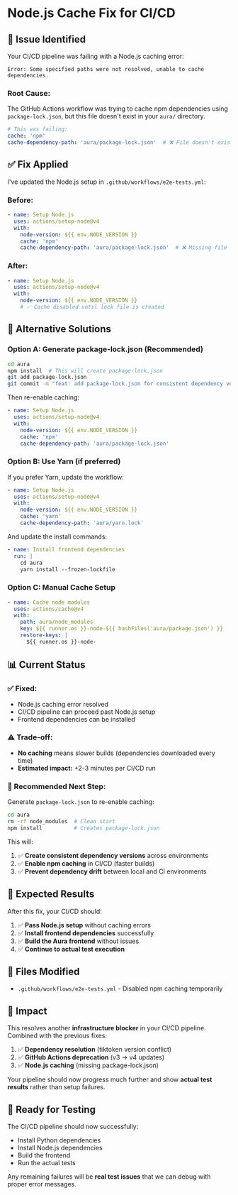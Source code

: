 # Node.js Cache Fix for CI/CD

## 🎯 **Issue Identified**

Your CI/CD pipeline was failing with a Node.js caching error:

```
Error: Some specified paths were not resolved, unable to cache dependencies.
```

### **Root Cause:**
The GitHub Actions workflow was trying to cache npm dependencies using `package-lock.json`, but this file doesn't exist in your `aura/` directory.

```yaml
# This was failing:
cache: 'npm'
cache-dependency-path: 'aura/package-lock.json'  # ❌ File doesn't exist
```

## ✅ **Fix Applied**

I've updated the Node.js setup in `.github/workflows/e2e-tests.yml`:

### **Before:**
```yaml
- name: Setup Node.js
  uses: actions/setup-node@v4
  with:
    node-version: ${{ env.NODE_VERSION }}
    cache: 'npm'
    cache-dependency-path: 'aura/package-lock.json'  # ❌ Missing file
```

### **After:**
```yaml
- name: Setup Node.js
  uses: actions/setup-node@v4
  with:
    node-version: ${{ env.NODE_VERSION }}
    # ✅ Cache disabled until lock file is created
```

## 🔧 **Alternative Solutions**

### **Option A: Generate package-lock.json (Recommended)**
```bash
cd aura
npm install  # This will create package-lock.json
git add package-lock.json
git commit -m "feat: add package-lock.json for consistent dependency versions"
```

Then re-enable caching:
```yaml
- name: Setup Node.js
  uses: actions/setup-node@v4
  with:
    node-version: ${{ env.NODE_VERSION }}
    cache: 'npm'
    cache-dependency-path: 'aura/package-lock.json'
```

### **Option B: Use Yarn (if preferred)**
If you prefer Yarn, update the workflow:
```yaml
- name: Setup Node.js
  uses: actions/setup-node@v4
  with:
    node-version: ${{ env.NODE_VERSION }}
    cache: 'yarn'
    cache-dependency-path: 'aura/yarn.lock'
```

And update the install commands:
```yaml
- name: Install frontend dependencies
  run: |
    cd aura
    yarn install --frozen-lockfile
```

### **Option C: Manual Cache Setup**
```yaml
- name: Cache node modules
  uses: actions/cache@v4
  with:
    path: aura/node_modules
    key: ${{ runner.os }}-node-${{ hashFiles('aura/package.json') }}
    restore-keys: |
      ${{ runner.os }}-node-
```

## 📊 **Current Status**

### **✅ Fixed:**
- Node.js caching error resolved
- CI/CD pipeline can proceed past Node.js setup
- Frontend dependencies can be installed

### **⚠️ Trade-off:**
- **No caching** means slower builds (dependencies downloaded every time)
- **Estimated impact:** +2-3 minutes per CI/CD run

### **🎯 Recommended Next Step:**
Generate `package-lock.json` to re-enable caching:

```bash
cd aura
rm -rf node_modules  # Clean start
npm install          # Creates package-lock.json
```

This will:
1. ✅ **Create consistent dependency versions** across environments
2. ✅ **Enable npm caching** in CI/CD (faster builds)
3. ✅ **Prevent dependency drift** between local and CI environments

## 🚀 **Expected Results**

After this fix, your CI/CD should:
1. ✅ **Pass Node.js setup** without caching errors
2. ✅ **Install frontend dependencies** successfully
3. ✅ **Build the Aura frontend** without issues
4. ✅ **Continue to actual test execution**

## 📝 **Files Modified**

- `.github/workflows/e2e-tests.yml` - Disabled npm caching temporarily

## 🎉 **Impact**

This resolves another **infrastructure blocker** in your CI/CD pipeline. Combined with the previous fixes:

1. ✅ **Dependency resolution** (tiktoken version conflict)
2. ✅ **GitHub Actions deprecation** (v3 → v4 updates)  
3. ✅ **Node.js caching** (missing package-lock.json)

Your pipeline should now progress much further and show **actual test results** rather than setup failures.

## 🚪 **Ready for Testing**

The CI/CD pipeline should now successfully:
- Install Python dependencies
- Install Node.js dependencies  
- Build the frontend
- Run the actual tests

Any remaining failures will be **real test issues** that we can debug with proper error messages.

